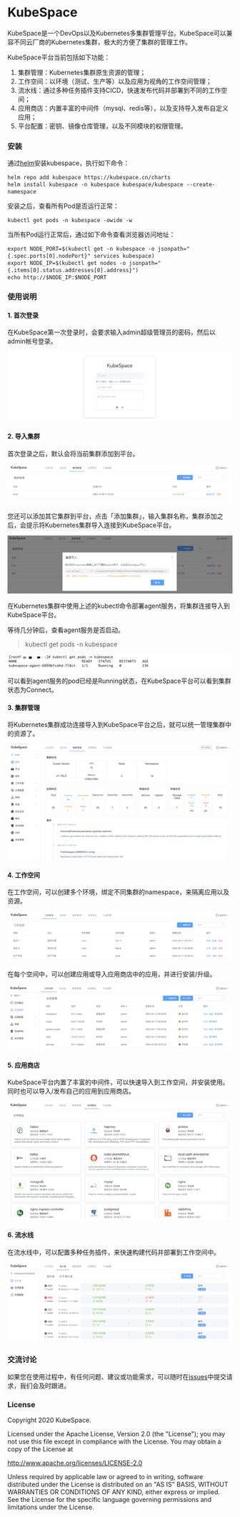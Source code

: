 # KubeSpace

KubeSpace是一个DevOps以及Kubernetes多集群管理平台。KubeSpace可以兼容不同云厂商的Kubernetes集群，极大的方便了集群的管理工作。

KubeSpace平台当前包括如下功能：

1. 集群管理：Kubernetes集群原生资源的管理；
2. 工作空间：以环境（测试、生产等）以及应用为视角的工作空间管理；
3. 流水线：通过多种任务插件支持CICD，快速发布代码并部署到不同的工作空间；
4. 应用商店：内置丰富的中间件（mysql、redis等），以及支持导入发布自定义应用；
5. 平台配置：密钥、镜像仓库管理，以及不同模块的权限管理。

### 安装

通过[helm](https://helm.sh/docs/intro/install/)安装kubespace，执行如下命令：
```
helm repo add kubespace https://kubespace.cn/charts
helm install kubespace -n kubespace kubespace/kubespace --create-namespace
```

安装之后，查看所有Pod是否运行正常：
```
kubectl get pods -n kubespace -owide -w
```

当所有Pod运行正常后，通过如下命令查看浏览器访问地址：
```
export NODE_PORT=$(kubectl get -n kubespace -o jsonpath="{.spec.ports[0].nodePort}" services kubespace)
export NODE_IP=$(kubectl get nodes -o jsonpath="{.items[0].status.addresses[0].address}")
echo http://$NODE_IP:$NODE_PORT
```

### 使用说明

#### 1. 首次登录

在KubeSpace第一次登录时，会要求输入admin超级管理员的密码，然后以admin帐号登录。

![image-20220417231527522](docs/images/first-login.png)

#### 2. 导入集群

首次登录之后，默认会将当前集群添加到平台。

![image-20220417231727415](docs/images/local-cluster.png)

您还可以添加其它集群到平台，点击「添加集群」，输入集群名称，集群添加之后，会提示将Kubernetes集群导入连接到KubeSpace平台。

![image-20220417231929325](docs/images/load-cluster.png)

在Kubernetes集群中使用上述的kubectl命令部署agent服务，将集群连接导入到KubeSpace平台。

等待几分钟后，查看agent服务是否启动。

> kubectl get pods -n kubespace

![image-20220417232659510](docs/images/connect-agent.png)

可以看到agent服务的pod已经是Running状态，在KubeSpace平台可以看到集群状态为Connect。

#### 3. 集群管理

将Kubernetes集群成功连接导入到KubeSpace平台之后，就可以统一管理集群中的资源了。

![image-20220417233240672](docs/images/cluster-manage.png)

#### 4. 工作空间

在工作空间，可以创建多个环境，绑定不同集群的namespace，来隔离应用以及资源。

![image-20220417233850207](docs/images/workspace-index.png)

在每个空间中，可以创建应用或导入应用商店中的应用，并进行安装/升级。

![image-20220417234019156](docs/images/workspace-app.png)

#### 5. 应用商店

KubeSpace平台内置了丰富的中间件，可以快速导入到工作空间，并安装使用。同时也可以导入/发布自己的应用到应用商店。

![image-20220417234208024](docs/images/appstore.png)

#### 6. 流水线

在流水线中，可以配置多种任务插件，来快速构建代码并部署到工作空间中。

![image-20220417234523342](docs/images/pipelin-build.png)

### 交流讨论

如果您在使用过程中，有任何问题、建议或功能需求，可以随时在[issues](https://github.com/kubespace/kubespace/issues)中提交请求，我们会及时跟进。

### License
Copyright 2020 KubeSpace.

Licensed under the Apache License, Version 2.0 (the "License"); you may not use this file except in compliance with the License. You may obtain a copy of the License at

http://www.apache.org/licenses/LICENSE-2.0

Unless required by applicable law or agreed to in writing, software distributed under the License is distributed on an "AS IS" BASIS, WITHOUT WARRANTIES OR CONDITIONS OF ANY KIND, either express or implied. See the License for the specific language governing permissions and limitations under the License.